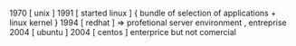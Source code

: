 1970 [ unix ]
1991 [ started linux ] { bundle of selection of applications  + linux kernel }
1994 [ redhat ] => profetional server environment , entreprise
2004 [ ubuntu ]
2004 [ centos ] enterprice but not comercial
